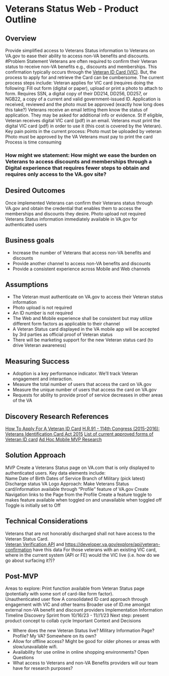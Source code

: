 # Veterans Status Web - Product Outline 
## Overview
Provide simplified access to Veterans Status information to Veterans on VA.gov to ease their ability to access non-VA benefits and discounts.
#Problem Statement
Veterans are often required to confirm their Veteran status to receive non-VA benefits e.g., discounts and memberships. This confirmation typically occurs through the [Veteran ID Card (VIC)](https://www.va.gov/records/get-veteran-id-cards/vic/). But, the process to apply for and retrieve the Card can be cumbersome. The current process steps include:
Veteran applies for VIC card (requires doing the following: Fill out form (digital or paper), upload or print a photo to attach to form. Requires SSN, a digital copy of their DD214, DD256, DD257, or NGB22, a copy of a current and valid government-issued ID.
Application is received, reviewed and the photo must be approved (exactly how long does this take?)
Veterans receive an email letting them know the status of application. They may be asked for additional info or evidence.
St If eligible, Veteran receives digital VIC card (pdf) in an email.
Veterans must print the digital VIC card (pdf) in order to use it (this cost is covered by the Veteran).
Key pain points in the current process:
Photo must be uploaded by veteran
Photo must be approved by the VA
Veterans must pay to print the card
Process is time consuming
### How might we statement: How might we ease the burden on Veterans to access discounts and memberships through a Digital experience  that requires fewer steps to obtain and requires only access to the VA.gov site? 

## Desired Outcomes
Once implemented Veterans can confirm their Veterans status through VA.gov and obtain the credential that enables them to access the memberships and discounts they desire. 
Photo upload not required
Veterans Status information immediately available in VA.gov for authenticated users

## Business goals
* Increase the number of Veterans that access non-VA benefits and discounts
* Provide another channel to access non-VA benefits and discounts
* Provide a consistent experience across Mobile and Web channels

## Assumptions
* The Veteran must authenticate on VA.gov to access their Veteran status information
* Photo upload is not required
* An ID number is not required
* The Web and Mobile experience shall be consistent but may utilize different form factors as applicable to their channel
* A Veteran Status card displayed in the VA mobile app will be accepted by 3rd parties as official proof of Veteran status
* There will be marketing support for the new Veteran status card (to drive Veteran awareness)

## Measuring Success
* Adoption is a key performance indicator.  We’ll track Veteran engagement and interaction.
* Measure the total number of users that access the card on VA.gov
* Measure the unique number of users that access the card on VA.gov
* Requests for ability to provide proof of service decreases in other areas of the VA


## Discovery Research References
[How To Apply For A Veteran ID Card](https://www.va.gov/records/get-veteran-id-cards/vic/)
[H.R.91 - 114th Congress (2015-2016): Veterans Identification Card Act 2015](https://www.congress.gov/bill/114th-congress/house-bill/91)
[List of current approved forms of Veteran ID card](https://www.va.gov/records/get-veteran-id-cards/)
[Ad Hoc Mobile MVP Research](https://www.figma.com/file/MxqpGSmpZrG5HlxB9wNoRP/%234270---Veteran-Status-Card?type=whiteboard&node-id=0-1&t=TlC4pL2Syj3rF8sv-0)

## Solution Approach
MVP
Create a Veterans Status page on VA.com that is only displayed to authenticated users.  Key data elements include:  
Name
Date of Birth
Dates of Service
Branch of Military (pick latest)
Discharge status 
VA Logo
Approach:
Make Veterans Status card/information available through “Profile” feature of VA.gov
Create Navigation links to the Page from the Profile
Create a feature toggle to makes feature available when toggled on and unavailable when toggled off
Toggle is initially set to Off


## Technical Considerations
Veterans that are not honorably discharged shall not have access to the Veteran Status Card.  
[Veteran Verification API](https://developer.va.gov/explore/verification/docs/veteran_verification?version=current) and  https://developer.va.gov/explore/api/veteran-confirmation have this data
For those veterans with an existing VIC card, where in the current system (API or FE) would the VIC live (i.e. how do we go about surfacing it?)?

## Post-MVP
Areas to explore:
Print function available from Veteran Status page (potentially with some sort of card-like form factor).  
Unauthenticated user flow
A consolidated ID card approach through engagement with VIC and other teams
Broader use of ID.me amongst external non-VA benefit and discount providers
Implementation Information
Timeline
Discovery Sprint from  10/16/23 - 11//1/23
Next step: present product concept to collab cycle
Important Context and Decisions
* Where does the new Veteran Status live? Military Information Page? Profile? My VA? Somewhere on its own?
* Allow for offline access? Might be good for older phones or areas with slow/unavailable wifi.
* Availability for use online in online shopping environments?
Open Questions
* What access to Veterans and non-VA Benefits providers will our team have for research purposes?
